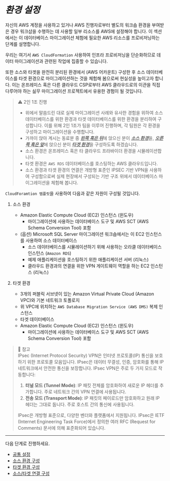 # ***환경 설정***

자신의 AWS 계정을 사용하고 있거나 AWS 진행자로부터 별도의 워크숍 환경을 부여받은 경우 워크샵을 수행하는 데 사용할 일부 리소스를 AWS에 설정해야 합니다. 이 섹션에서는 이 데이터베이스 마이그레이션 체험에 필요한 AWS 리소스를 프로비저닝하는 단계를 설명합니다.

우리는 여기서  ```AWS CloudFormation``` 사용하여 인프라 프로비저닝을 단순화하므로 데이터 마이그레이션과 관련된 작업에 집중할 수 있습니다.

또한 소스와 타겟을 완전히 분리된 환경에서 (AWS 어카운트) 구성한 후 소스 데이터베이스를 타겟 환경으로 마이그레이션하는 것을 체험해 봄으로써 현실성을 높이고자 합니다. 이는 온프레미스 혹은 다른 클라우드 CSP로부터 AWS 클라우드로의 이관을 직접 다루어야 하는 싦무 마이그레이션 프로젝트에서 유용한 경험이 될 것입니다.

> ⚠️ 2인 1조 진행<br>
> - 위에서 말씀드린 대로 실제 마이그레이션 사례와 유사한 경험을 위하여 소스 데이터베이스를 위한 환경과 타겟 데이터베이스를 위한 환경을 분리하여 구성합니다. 이를 위해 2인 1조가 팀을 이루어 진행하며, 각 팀원은 각 환경을 구성하고 마이그레이션을 수행합니다.
> - 가까이 앉아 계시는 동료분 중 <u>***왼쪽 혹은 뒤***</u>에 앉으신 분이 <u>***소스 환경***</u>을, <u>***오른쪽 혹은 앞***</u>에 앉으신 분이 <u>***타겟 환경***</u>을 구성하도록 하겠습니다.
> - 소스 환경은 온프레미스 혹은 타 클라우드 프라바이더 환경을 시뮬레이션합니다.
> - 타겟 환경은 ```AWS RDS``` 데이터베이스를 호스팅하는 AWS 클라우드입니다.
> - 소스 환경과 타겟 환경의 연결은 개방형 표준인 IPSEC 기반 VPN을 사용하여 구성함으로써 실제 현장에서 구성되는 기반 구조 위에서 데이터베이스 마이그레이션을 체험해 봅니다.

```CloudForamtion 템플릿```을 사용하여 다음과 같은 자원이 구성될 것입니다.

1. 소스 환경
   - Amazon Elastic Compute Cloud (EC2) 인스턴스 (윈도우)
     - 마이그레이션에 사용하는 데이터베이스 도구 및 AWS SCT (AWS Schema Conversion Tool) 포함 
   - (옵션) Microsoft SQL Server 마이그레이션 워크숍에서는 이 EC2 인스턴스를 사용하여 소스 데이터베이스
     - 소스 데이터베이스를 시뮬레이션하기 위해 사용하는 오라클 데이터베이스 인스턴스 (```Amazon RDS```)
     - 예제 애플리케이션을 호스팅하기 위한 애플리케이션 서버 (리눅스)
     - 클라우드 환경과의 연결을 위한 VPN 게이트웨이 역할을 하는 EC2 인스턴스 (리눅스)

2. 타겟 환경
   - 3개의 퍼블릭 서브넷이 있는 Amazon Virtual Private Cloud (Amazon VPC)와 기본 네트워크 토폴로지
   - 위 VPC에 위치하는 ```AWS Database Migration Service (AWS DMS)``` 복제 인스턴스
   - 타겟 데이터베이스
   - Amazon Elastic Compute Cloud (EC2) 인스턴스 (윈도우)
     - 마이그레이션에 사용하는 데이터베이스 도구 및 AWS SCT (AWS Schema Conversion Tool) 포함


> 📕 참고<br>
> IPsec (Internet Protocol Security) VPN은 인터넷 프로토콜(IP) 통신을 보호하기 위한 프로토콜 모음입니다. IPsec은 데이터 무결성, 인증, 암호화를 통해 IP 네트워크에서 안전한 통신을 보장합니다. IPsec VPN은 주로 두 가지 모드로 작동합니다:
> 1. **터널 모드 (Tunnel Mode)**: IP 패킷 전체를 암호화하여 새로운 IP 헤더를 추가합니다. 주로 네트워크 간의 VPN 연결에 사용됩니다.
> 2. **전송 모드 (Transport Mode)**: IP 패킷의 페이로드만 암호화하고 원래 IP 헤더는 그대로 둡니다. 주로 호스트 간의 통신에 사용됩니다.
> 
> IPsec은 개방형 표준으로, 다양한 벤더와 플랫폼에서 지원됩니다. IPsec은 IETF (Internet Engineering Task Force)에서 정의한 여러 RFC (Request for Comments) 문서에 의해 표준화되어 있습니다.

---

다음 단계로 진행하세요.

- [공통 설정](./Setup-Common-Configuration.md)
- [소스 환경 구성](./Setup-Source-Environment.md)
- [타겟 환경 구성](./Setup-Target-Environment.md)
- [소스/타겟 연결 구성](./Setup-Source-Target-Connectivity.md)

